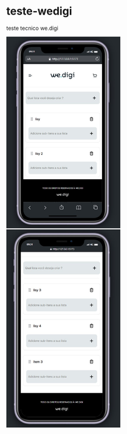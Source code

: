 # teste-wedigi
teste tecnico we.digi

<img src="https://github.com/albertohf/teste-wedigi/blob/master/public/Screenshot_3.jpg" width="300"/>
<img src="https://github.com/albertohf/teste-wedigi/blob/master/public/Screenshot_2.jpg" width="300"/>


